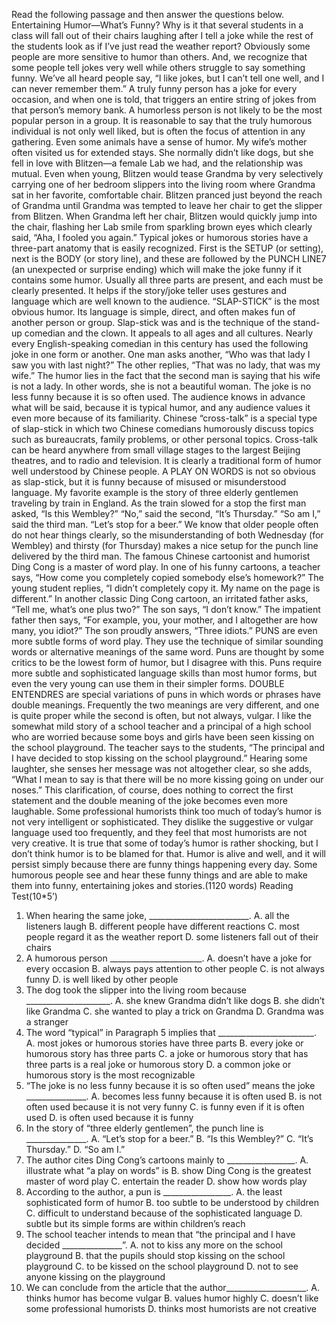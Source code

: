 Read the following passage and then answer the questions below.
Entertaining Humor—What’s Funny?
    Why is it that several students in a class will fall out of their chairs laughing after I tell a joke while the rest of the students look as if I’ve just read the weather report? Obviously some people are more sensitive to humor than others. And, we recognize that some people tell jokes very well while others struggle to say something funny. We’ve all heard people say, “I like jokes, but I can’t tell one well, and I can never remember them.” A truly funny person has a joke for every occasion, and when one is told, that triggers an entire string of jokes from that person’s memory bank. A humorless person is not likely to be the most popular person in a group. It is reasonable to say that the truly humorous individual is not only well liked, but is often the focus of attention in any gathering.
    Even some animals have a sense of humor. My wife’s mother often visited us for extended stays. She normally didn’t like dogs, but she fell in love with Blitzen—a female Lab we had, and the relationship was mutual. Even when young, Blitzen would tease Grandma by very selectively carrying one of her bedroom slippers into the living room where Grandma sat in her favorite, comfortable chair. Blitzen pranced just beyond the reach of Grandma until Grandma was tempted to leave her chair to get the slipper from Blitzen. When Grandma left her chair, Blitzen would quickly jump into the chair, flashing her Lab smile from sparkling brown eyes which clearly said, “Aha, I fooled you again.”
    Typical jokes or humorous stories have a three-part anatomy that is easily recognized. First is the SETUP (or setting), next is the BODY (or story line), and these are followed by the PUNCH LINE7 (an unexpected or surprise ending) which will make the joke funny if it contains some humor. Usually all three parts are present, and each must be clearly presented. It helps if the story/joke teller uses gestures and language which are well known to the audience.
   “SLAP-STICK” is the most obvious humor. Its language is simple, direct, and often makes fun of another person or group. Slap-stick was and is the technique of the stand-up comedian and the clown. It appeals to all ages and all cultures. Nearly every English-speaking comedian in this century has used the following joke in one form or another. One man asks another, “Who was that lady I saw you with last night?” The other replies, “That was no lady, that was my wife.” The humor lies in the fact that the second man is saying that his wife is not a lady. In other words, she is not a beautiful woman. The joke is no less funny because it is so often used. The audience knows in advance what will be said, because it is typical humor, and any audience values it even more because of its familiarity.
  Chinese “cross-talk” is a special type of slap-stick in which two Chinese comedians humorously discuss topics such as bureaucrats, family problems, or other personal topics. Cross-talk can be heard anywhere from small village stages to the largest Beijing theatres, and to radio and television. It is clearly a traditional form of humor well understood by Chinese people.
    A PLAY ON WORDS is not so obvious as slap-stick, but it is funny because of misused or misunderstood language. My favorite example is the story of three elderly gentlemen traveling by train in England. As the train slowed for a stop the first man asked, “Is this Wembley?” “No,” said the second, “It’s Thursday.” “So am I,” said the third man. “Let’s stop for a beer.” We know that older people often do not hear things clearly, so the misunderstanding of both Wednesday (for Wembley) and thirsty (for Thursday) makes a nice setup for the punch line delivered by the third man.
   The famous Chinese cartoonist and humorist Ding Cong is a master of word play. In one of his funny cartoons, a teacher says, “How come you completely copied somebody else’s homework?” The young student replies, “I didn’t completely copy it. My name on the page is different.” In another classic Ding Cong cartoon, an irritated father asks, “Tell me, what’s one plus two?” The son says, “I don’t know.” The impatient father then says, “For example, you, your mother, and I altogether are how many, you idiot?” The son proudly answers, “Three idiots.” 
   PUNS are even more subtle forms of word play. They use the technique of similar sounding words or alternative meanings of the same word. Puns are thought by some critics to be the lowest form of humor, but I disagree with this. Puns require more subtle and sophisticated language skills than most humor forms, but even the very young can use them in their simpler forms. 
   DOUBLE ENTENDRES are special variations of puns in which words or phrases have double meanings. Frequently the two meanings are very different, and one is quite proper while the second is often, but not always, vulgar. I like the somewhat mild story of a school teacher and a principal of a high school who are worried because some boys and girls have been seen kissing on the school playground. The teacher says to the students, “The principal and I have decided to stop kissing on the school playground.” Hearing some laughter, she senses her message was not altogether clear, so she adds, “What I mean to say is that there will be no more kissing going on under our noses.” This clarification, of course, does nothing to correct the first statement and the double meaning of the joke becomes even more laughable. 
   Some professional humorists think too much of today’s humor is not very intelligent or sophisticated. They dislike the suggestive or vulgar language used too frequently, and they feel that most humorists are not very creative. It is true that some of today’s humor is rather shocking, but I don’t think humor is to be blamed for that. Humor is alive and well, and it will persist simply because there are funny things happening every day. Some humorous people see and hear these funny things and are able to make them into funny, entertaining jokes and stories.(1120 words)
Reading Test(10*5’) 
1) When hearing the same joke, _________________________.
  A. all the listeners laugh                      B. different people have different reactions
  C. most people regard it as the weather report     D. some listeners fall out of their chairs
2) A humorous person _______________________.
  A. doesn’t have a joke for every occasion         B. always pays attention to other people
  C. is not always funny                        D. is well liked by other people
3) The dog took the slipper into the living room because _____________________.
  A. she knew Grandma didn’t like dogs            B. she didn’t like Grandma
  C. she wanted to play a trick on Grandma          D. Grandma was a stranger
4) The word “typical” in Paragraph 5 implies that ________________________.
  A. most jokes or humorous stories have three parts
  B. every joke or humorous story has three parts
  C. a joke or humorous story that has three parts is a real joke or humorous story
  D. a common joke or humorous story is the most recognizable
5) “The joke is no less funny because it is so often used” means the joke _______________.
  A. becomes less funny because it is often used 
B. is not often used because it is not very funny
  C. is funny even if it is often used
  D. is often used because it is funny
6) In the story of “three elderly gentlemen”, the punch line is _______________.
  A. “Let’s stop for a beer.”                          B. “Is this Wembley?”
  C. “It’s Thursday.”                               D. “So am I.”
7) The author cites Ding Cong’s cartoons mainly to _________________.
  A. illustrate what “a play on words” is
  B. show Ding Cong is the greatest master of word play
  C. entertain the reader
  D. show how words play
8) According to the author, a pun is _________________.
  A. the least sophisticated form of humor
  B. too subtle to be understood by children
  C. difficult to understand because of the sophisticated language
  D. subtle but its simple forms are within children’s reach
9) The school teacher intends to mean that “the principal and I have decided _______________”. 
  A. not to kiss any more on the school playground
  B. that the pupils should stop kissing on the school playground
  C. to be kissed on the school playground
  D. not to see anyone kissing on the playground
10) We can conclude from the article that the author____________________.
  A. thinks humor has become vulgar               B. values humor highly 
  C. doesn’t like some professional humorists        D. thinks most humorists are not creative

